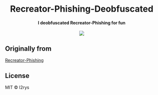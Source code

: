 <h1 align="center">Recreator-Phishing-Deobfuscated</h1>
<h4 align="center">I deobfuscated Recreator-Phishing for fun</h4>
<p align="center">
	<a href="https://python.com"><img src="https://img.shields.io/badge/python-3670A0?style=flat-square&logo=python&logoColor=ffdd54"></img></a>
</p>


## Originally from
[Recreator-Phishing](https://github.com/AngelSecurityTeam/Recreator-Phishing)

## License
MIT © I2rys
